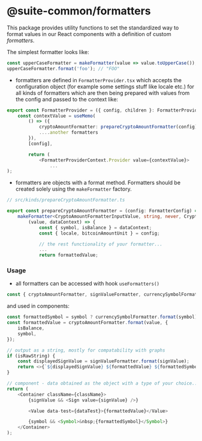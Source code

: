 # @suite-common/formatters

This package provides utility functions to set the standardized way to format values in our React components with a definition of custom _formatters_.

The simplest formatter looks like:

```typescript
const upperCaseFormatter = makeFormatter(value => value.toUpperCase());
upperCaseFormatter.format('foo'); // "FOO"
```

-   formatters are defined in `FormatterProvider.tsx` which accepts the configuration object (for example some settings stuff like locale etc.) for all kinds of formatters which are then being prepared with values from the config and passed to the context like:

```typescript
export const FormatterProvider = ({ config, children }: FormatterProviderProps) => {
    const contextValue = useMemo(
        () => ({
            cryptoAmountFormatter: prepareCryptoAmountFormatter(config),
            ....another formatters
        }),
        [config],

        return (
            <FormatterProviderContext.Provider value={contextValue}>
                ...
);
```

-   formatters are objects with a format method. Formatters should be created solely using the `makeFormatter` factory.

```typescript
// src/kinds/prepareCryptoAmountFormatter.ts

export const prepareCryptoAmountFormatter = (config: FormatterConfig) =>
    makeFormatter<CryptoAmountFormatterInputValue, string, never, CryptoAmountFormatterDataContext>(
        (value, dataContext) => {
            const { symbol, isBalance } = dataContext;
            const { locale, bitcoinAmountUnit } = config;

            // the rest functionality of your formatter...
            ...
            return formattedValue;
```

### Usage

-   all formatters can be accessed with hook `useFormatters()`

```typescript
const { cryptoAmountFormatter, signValueFormatter, currencySymbolFormatter } = useFormatters();
```

and used in components:

```typescript
const formattedSymbol = symbol ? currencySymbolFormatter.format(symbol) : '';
const formattedValue = cryptoAmountFormatter.format(value, {
    isBalance,
    symbol,
});

// output as a string, mostly for compatability with graphs
if (isRawString) {
    const displayedSignValue = signValueFormatter.format(signValue);
    return <>{`${displayedSignValue} ${formattedValue} ${formattedSymbol}`}</>;
}

// component - data obtained as the object with a type of your choice...
return (
    <Container className={className}>
        {signValue && <Sign value={signValue} />}

        <Value data-test={dataTest}>{formattedValue}</Value>

        {symbol && <Symbol>&nbsp;{formattedSymbol}</Symbol>}
    </Container>
);
```
